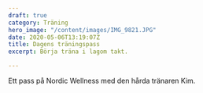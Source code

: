 ```yaml
---
draft: true
category: Träning
hero_image: "/content/images/IMG_9821.JPG"
date: 2020-05-06T13:19:07Z
title: Dagens träningspass
excerpt: Börja träna i lagom takt.

---
```

Ett pass på Nordic Wellness med den hårda tränaren Kim.